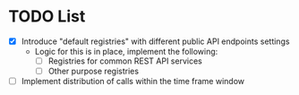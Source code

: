 # TODO List

- [X] Introduce "default registries" with different public API endpoints settings
  - Logic for this is in place, implement the following:
    - [ ] Registries for common REST API services
    - [ ] Other purpose registries
- [ ] Implement distribution of calls within the time frame window
